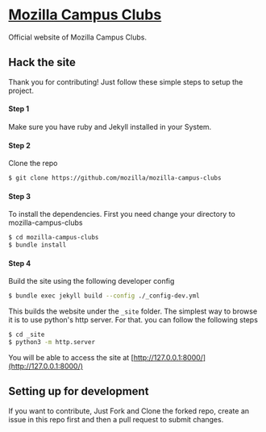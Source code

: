 # [Mozilla Campus Clubs](https://campus.mozilla.community/)

Official website of Mozilla Campus Clubs.

## Hack the site

Thank you for contributing! Just follow these simple steps to setup the project.

#### Step 1
Make sure you have ruby and Jekyll installed in your System.

#### Step 2
Clone the repo

```sh
$ git clone https://github.com/mozilla/mozilla-campus-clubs
```

#### Step 3

To install the dependencies. First you need change your directory to mozilla-campus-clubs

```sh
$ cd mozilla-campus-clubs  
$ bundle install
```

#### Step 4

Build the site using the following developer config

```sh
$ bundle exec jekyll build --config ./_config-dev.yml
```

This builds the website under the `_site` folder. The simplest way to browse it is to use python's http server. For that. you can follow the following steps

```sh
$ cd _site
$ python3 -m http.server
```

You will be able to access the site at [http://127.0.0.1:8000/](http://127.0.0.1:8000/)

## Setting up for development
If you want to contribute, Just Fork and Clone the forked repo, create an issue in this repo first and then a pull request to submit changes.
